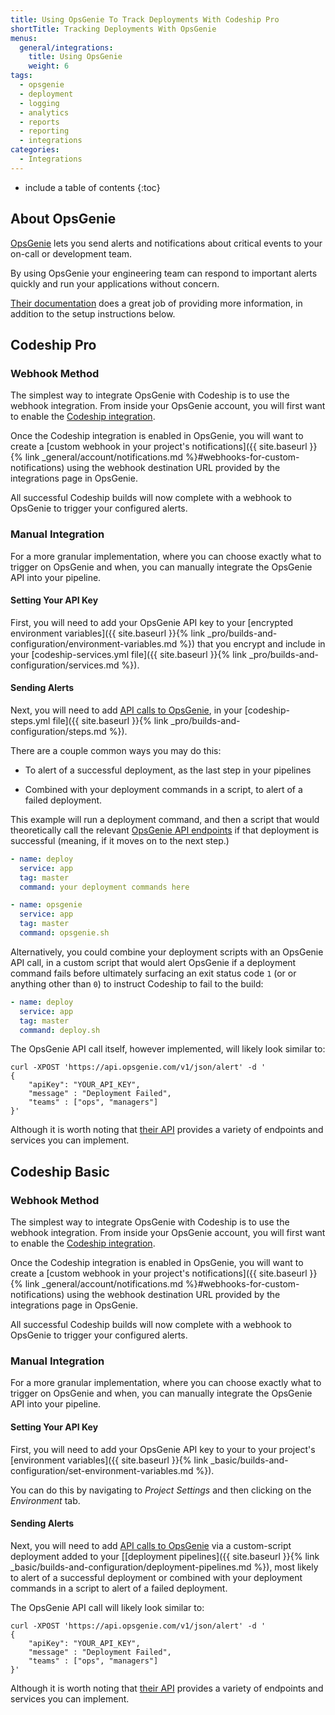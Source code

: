 ```yaml
---
title: Using OpsGenie To Track Deployments With Codeship Pro
shortTitle: Tracking Deployments With OpsGenie
menus:
  general/integrations:
    title: Using OpsGenie
    weight: 6
tags:
  - opsgenie
  - deployment
  - logging
  - analytics
  - reports
  - reporting
  - integrations
categories:
  - Integrations  
---
```


* include a table of contents
{:toc}

## About OpsGenie

[OpsGenie](https://www.opsgenie.com) lets you send alerts and notifications about critical events to your on-call or development team.

By using OpsGenie your engineering team can respond to important alerts quickly and run your applications without concern.

[Their documentation](https://www.opsgenie.com/docs) does a great job of providing more information, in addition to the setup instructions below.

## Codeship Pro

### Webhook Method

The simplest way to integrate OpsGenie with Codeship is to use the webhook integration. From inside your OpsGenie account, you will first want to enable the [Codeship integration](https://app.opsgenie.com/integration#/add/Codeship).

Once the Codeship integration is enabled in OpsGenie, you will want to create a [custom webhook in your project's notifications]({{ site.baseurl }}{% link _general/account/notifications.md %}#webhooks-for-custom-notifications) using the webhook destination URL provided by the integrations page in OpsGenie.

All successful Codeship builds will now complete with a webhook to OpsGenie to trigger your configured alerts.

### Manual Integration

For a more granular implementation, where you can choose exactly what to trigger on OpsGenie and when, you can manually integrate the OpsGenie API into your pipeline.

#### Setting Your API Key

First, you will need to add your OpsGenie API key to your [encrypted environment variables]({{ site.baseurl }}{% link _pro/builds-and-configuration/environment-variables.md %}) that you encrypt and include in your [codeship-services.yml file]({{ site.baseurl }}{% link _pro/builds-and-configuration/services.md %}).

#### Sending Alerts

Next, you will need to add [API calls to OpsGenie](https://www.opsgenie.com/docs/rest-api/alert-api), in your [codeship-steps.yml file]({{ site.baseurl }}{% link _pro/builds-and-configuration/steps.md %}).

There are a couple common ways you may do this:

- To alert of a successful deployment, as the last step in your pipelines

- Combined with your deployment commands in a script, to alert of a failed deployment.

This example will run a deployment command, and then a script that would theoretically call the relevant [OpsGenie API endpoints](https://www.opsgenie.com/docs/rest-api/alert-api) if that deployment is successful (meaning, if it moves on to the next step.)

```yaml
- name: deploy
  service: app
  tag: master
  command: your deployment commands here

- name: opsgenie
  service: app
  tag: master
  command: opsgenie.sh
```

Alternatively, you could combine your deployment scripts with an OpsGenie API call, in a custom script that would alert OpsGenie if a deployment command fails before ultimately surfacing an exit status code `1` (or or anything other than `0`) to instruct Codeship to fail to the build:

```yaml
- name: deploy
  service: app
  tag: master
  command: deploy.sh
```

The OpsGenie API call itself, however implemented, will likely look similar to:

```shell
curl -XPOST 'https://api.opsgenie.com/v1/json/alert' -d '
{
    "apiKey": "YOUR_API_KEY",
    "message" : "Deployment Failed",
    "teams" : ["ops", "managers"]
}'
```

Although it is worth noting that [their API](https://www.opsgenie.com/docs) provides a variety of endpoints and services you can implement.

## Codeship Basic

### Webhook Method

The simplest way to integrate OpsGenie with Codeship is to use the webhook integration. From inside your OpsGenie account, you will first want to enable the [Codeship integration](https://app.opsgenie.com/integration#/add/Codeship).

Once the Codeship integration is enabled in OpsGenie, you will want to create a [custom webhook in your project's notifications]({{ site.baseurl }}{% link _general/account/notifications.md %}#webhooks-for-custom-notifications) using the webhook destination URL provided by the integrations page in OpsGenie.

All successful Codeship builds will now complete with a webhook to OpsGenie to trigger your configured alerts.

### Manual Integration

For a more granular implementation, where you can choose exactly what to trigger on OpsGenie and when, you can manually integrate the OpsGenie API into your pipeline.

#### Setting Your API Key

First, you will need to add your OpsGenie API key to your to your project's [environment variables]({{ site.baseurl }}{% link _basic/builds-and-configuration/set-environment-variables.md %}).

You can do this by navigating to _Project Settings_ and then clicking on the _Environment_ tab.

#### Sending Alerts

Next, you will need to add [API calls to OpsGenie](https://www.opsgenie.com/docs/rest-api/alert-api) via a custom-script deployment added to your [[deployment pipelines]({{ site.baseurl }}{% link _basic/builds-and-configuration/deployment-pipelines.md %}), most likely to alert of a successful deployment or combined with your deployment commands in a script to alert of a failed deployment.

The OpsGenie API call will likely look similar to:

```shell
curl -XPOST 'https://api.opsgenie.com/v1/json/alert' -d '
{
    "apiKey": "YOUR_API_KEY",
    "message" : "Deployment Failed",
    "teams" : ["ops", "managers"]
}'
```

Although it is worth noting that [their API](https://www.opsgenie.com/docs) provides a variety of endpoints and services you can implement.
